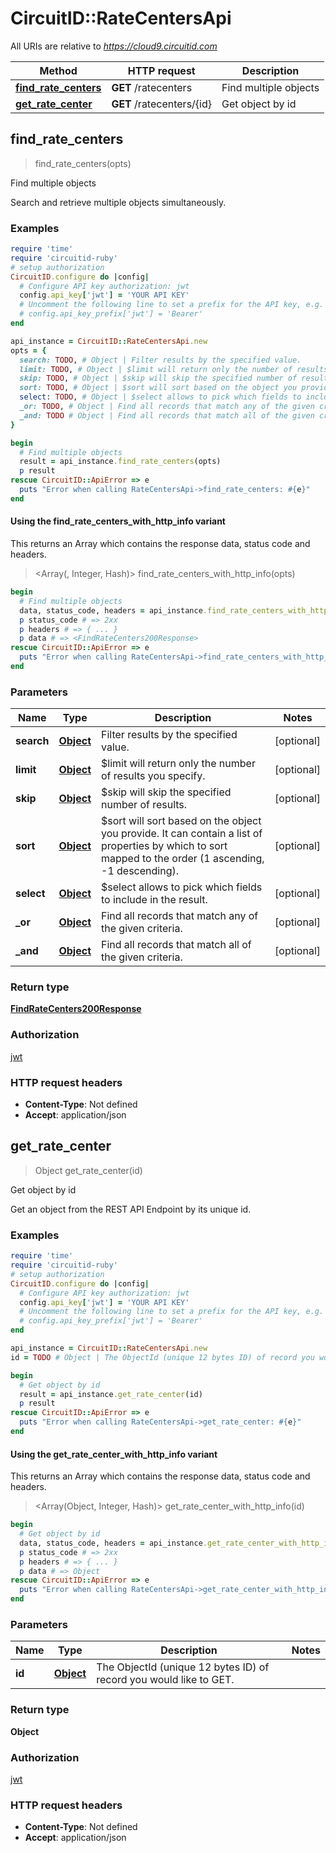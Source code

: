# CircuitID::RateCentersApi

All URIs are relative to *https://cloud9.circuitid.com*

| Method | HTTP request | Description |
| ------ | ------------ | ----------- |
| [**find_rate_centers**](RateCentersApi.md#find_rate_centers) | **GET** /ratecenters | Find multiple objects |
| [**get_rate_center**](RateCentersApi.md#get_rate_center) | **GET** /ratecenters/{id} | Get object by id |


## find_rate_centers

> <FindRateCenters200Response> find_rate_centers(opts)

Find multiple objects

Search and retrieve multiple objects simultaneously. 

### Examples

```ruby
require 'time'
require 'circuitid-ruby'
# setup authorization
CircuitID.configure do |config|
  # Configure API key authorization: jwt
  config.api_key['jwt'] = 'YOUR API KEY'
  # Uncomment the following line to set a prefix for the API key, e.g. 'Bearer' (defaults to nil)
  # config.api_key_prefix['jwt'] = 'Bearer'
end

api_instance = CircuitID::RateCentersApi.new
opts = {
  search: TODO, # Object | Filter results by the specified value.
  limit: TODO, # Object | $limit will return only the number of results you specify.
  skip: TODO, # Object | $skip will skip the specified number of results.
  sort: TODO, # Object | $sort will sort based on the object you provide. It can contain a list of properties by which to sort mapped to the order (1 ascending, -1 descending).
  select: TODO, # Object | $select allows to pick which fields to include in the result.
  _or: TODO, # Object | Find all records that match any of the given criteria.
  _and: TODO # Object | Find all records that match all of the given criteria.
}

begin
  # Find multiple objects
  result = api_instance.find_rate_centers(opts)
  p result
rescue CircuitID::ApiError => e
  puts "Error when calling RateCentersApi->find_rate_centers: #{e}"
end
```

#### Using the find_rate_centers_with_http_info variant

This returns an Array which contains the response data, status code and headers.

> <Array(<FindRateCenters200Response>, Integer, Hash)> find_rate_centers_with_http_info(opts)

```ruby
begin
  # Find multiple objects
  data, status_code, headers = api_instance.find_rate_centers_with_http_info(opts)
  p status_code # => 2xx
  p headers # => { ... }
  p data # => <FindRateCenters200Response>
rescue CircuitID::ApiError => e
  puts "Error when calling RateCentersApi->find_rate_centers_with_http_info: #{e}"
end
```

### Parameters

| Name | Type | Description | Notes |
| ---- | ---- | ----------- | ----- |
| **search** | [**Object**](.md) | Filter results by the specified value. | [optional] |
| **limit** | [**Object**](.md) | $limit will return only the number of results you specify. | [optional] |
| **skip** | [**Object**](.md) | $skip will skip the specified number of results. | [optional] |
| **sort** | [**Object**](.md) | $sort will sort based on the object you provide. It can contain a list of properties by which to sort mapped to the order (1 ascending, -1 descending). | [optional] |
| **select** | [**Object**](.md) | $select allows to pick which fields to include in the result. | [optional] |
| **_or** | [**Object**](.md) | Find all records that match any of the given criteria. | [optional] |
| **_and** | [**Object**](.md) | Find all records that match all of the given criteria. | [optional] |

### Return type

[**FindRateCenters200Response**](FindRateCenters200Response.md)

### Authorization

[jwt](../README.md#jwt)

### HTTP request headers

- **Content-Type**: Not defined
- **Accept**: application/json


## get_rate_center

> Object get_rate_center(id)

Get object by id

Get an object from the REST API Endpoint by its unique id.

### Examples

```ruby
require 'time'
require 'circuitid-ruby'
# setup authorization
CircuitID.configure do |config|
  # Configure API key authorization: jwt
  config.api_key['jwt'] = 'YOUR API KEY'
  # Uncomment the following line to set a prefix for the API key, e.g. 'Bearer' (defaults to nil)
  # config.api_key_prefix['jwt'] = 'Bearer'
end

api_instance = CircuitID::RateCentersApi.new
id = TODO # Object | The ObjectId (unique 12 bytes ID) of record you would like to GET.

begin
  # Get object by id
  result = api_instance.get_rate_center(id)
  p result
rescue CircuitID::ApiError => e
  puts "Error when calling RateCentersApi->get_rate_center: #{e}"
end
```

#### Using the get_rate_center_with_http_info variant

This returns an Array which contains the response data, status code and headers.

> <Array(Object, Integer, Hash)> get_rate_center_with_http_info(id)

```ruby
begin
  # Get object by id
  data, status_code, headers = api_instance.get_rate_center_with_http_info(id)
  p status_code # => 2xx
  p headers # => { ... }
  p data # => Object
rescue CircuitID::ApiError => e
  puts "Error when calling RateCentersApi->get_rate_center_with_http_info: #{e}"
end
```

### Parameters

| Name | Type | Description | Notes |
| ---- | ---- | ----------- | ----- |
| **id** | [**Object**](.md) | The ObjectId (unique 12 bytes ID) of record you would like to GET. |  |

### Return type

**Object**

### Authorization

[jwt](../README.md#jwt)

### HTTP request headers

- **Content-Type**: Not defined
- **Accept**: application/json

